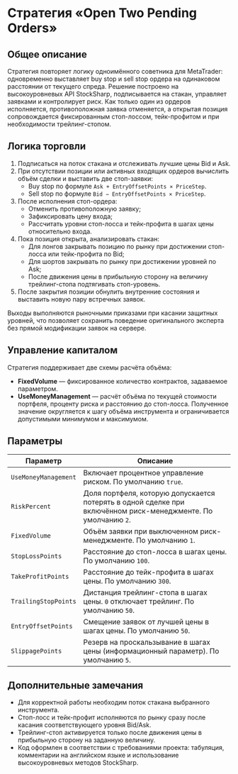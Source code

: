 # Стратегия «Open Two Pending Orders»

## Общее описание
Стратегия повторяет логику одноимённого советника для MetaTrader: одновременно выставляет buy stop и sell stop ордера на одинаковом расстоянии от текущего спреда. Решение построено на высокоуровневых API StockSharp, подписывается на стакан, управляет заявками и контролирует риск. Как только один из ордеров исполняется, противоположная заявка отменяется, а открытая позиция сопровождается фиксированным стоп-лоссом, тейк-профитом и при необходимости трейлинг-стопом.

## Логика торговли
1. Подписаться на поток стакана и отслеживать лучшие цены Bid и Ask.
2. При отсутствии позиции или активных входящих ордеров вычислить объём сделки и выставить две стоп-заявки:
   - Buy stop по формуле `Ask + EntryOffsetPoints × PriceStep`.
   - Sell stop по формуле `Bid − EntryOffsetPoints × PriceStep`.
3. После исполнения стоп-ордера:
   - Отменить противоположную заявку;
   - Зафиксировать цену входа;
   - Рассчитать уровни стоп-лосса и тейк-профита в шагах цены относительно входа.
4. Пока позиция открыта, анализировать стакан:
   - Для лонгов закрывать позицию по рынку при достижении стоп-лосса или тейк-профита по Bid;
   - Для шортов закрывать по рынку при достижении уровней по Ask;
   - После движения цены в прибыльную сторону на величину трейлинг-стопа подтягивать стоп-уровень.
5. После закрытия позиции обнулить внутренние состояния и выставить новую пару встречных заявок.

Выходы выполняются рыночными приказами при касании защитных уровней, что позволяет сохранить поведение оригинального эксперта без прямой модификации заявок на сервере.

## Управление капиталом
Стратегия поддерживает две схемы расчёта объёма:
- **FixedVolume** — фиксированное количество контрактов, задаваемое параметром.
- **UseMoneyManagement** — расчёт объёма по текущей стоимости портфеля, проценту риска и расстоянию до стоп-лосса. Полученное значение округляется к шагу объёма инструмента и ограничивается допустимыми минимумом и максимумом.

## Параметры
| Параметр | Описание |
|----------|----------|
| `UseMoneyManagement` | Включает процентное управление риском. По умолчанию `true`. |
| `RiskPercent` | Доля портфеля, которую допускается потерять в одной сделке при включённом риск-менеджменте. По умолчанию `2`. |
| `FixedVolume` | Объём заявки при выключенном риск-менеджменте. По умолчанию `1`. |
| `StopLossPoints` | Расстояние до стоп-лосса в шагах цены. По умолчанию `100`. |
| `TakeProfitPoints` | Расстояние до тейк-профита в шагах цены. По умолчанию `300`. |
| `TrailingStopPoints` | Дистанция трейлинг-стопа в шагах цены. `0` отключает трейлинг. По умолчанию `50`. |
| `EntryOffsetPoints` | Смещение заявок от лучшей цены в шагах цены. По умолчанию `50`. |
| `SlippagePoints` | Резерв на проскальзывание в шагах цены (информационный параметр). По умолчанию `5`. |

## Дополнительные замечания
- Для корректной работы необходим поток стакана выбранного инструмента.
- Стоп-лосс и тейк-профит исполняются по рынку сразу после касания соответствующего уровня Bid/Ask.
- Трейлинг-стоп активируется только после движения цены в прибыльную сторону на заданную величину.
- Код оформлен в соответствии с требованиями проекта: табуляция, комментарии на английском языке и использование высокоуровневых методов StockSharp.
